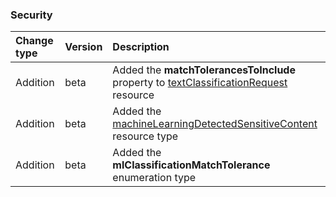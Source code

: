 ### Security

| **Change type** | **Version** | **Description** |
|:---|:---|:---|
|Addition|beta|Added the **matchTolerancesToInclude** property to [textClassificationRequest](https://docs.microsoft.com/en-us/graph/api/resources/textClassificationRequest?view=graph-rest-beta) resource|
|Addition|beta|Added the [machineLearningDetectedSensitiveContent](https://docs.microsoft.com/en-us/graph/api/resources/machineLearningDetectedSensitiveContent?view=graph-rest-beta) resource type|
|Addition|beta|Added the **mlClassificationMatchTolerance** enumeration type|
